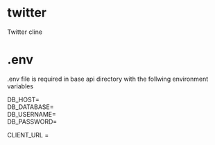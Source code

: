 # twitter
Twitter cline


# .env

.env file is required in base api directory with the follwing environment variables

DB_HOST=<br/>
DB_DATABASE=<br/>
DB_USERNAME=<br/>
DB_PASSWORD=<br/>

CLIENT_URL =<br/>
